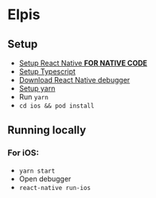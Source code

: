 # Elpis

## Setup

- [Setup React Native **FOR NATIVE CODE**](https://facebook.github.io/react-native/docs/getting-started)
- [Setup Typescript](https://www.typescriptlang.org/docs/handbook/typescript-in-5-minutes.html)
- [Download React Native debugger](https://github.com/jhen0409/react-native-debugger#installation)
- [Setup yarn](https://yarnpkg.com/en/docs/install#mac-stable)
- Run `yarn`
- `cd ios && pod install`

## Running locally

### For iOS:

- `yarn start`
- Open debugger
- `react-native run-ios`
